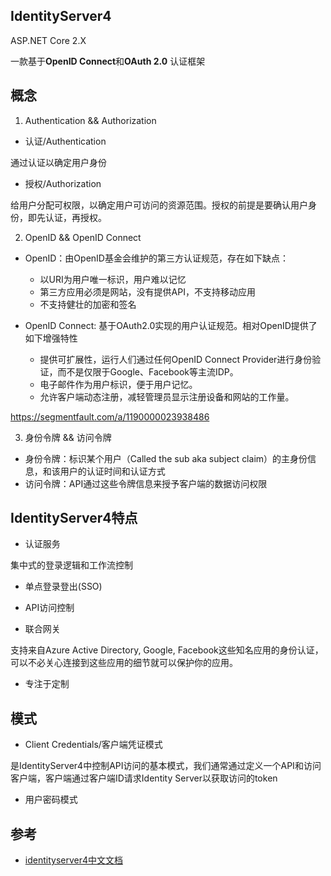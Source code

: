 ## IdentityServer4

ASP.NET Core 2.X

一款基于**OpenID Connect**和**OAuth 2.0** 认证框架


## 概念

1. Authentication && Authorization

* 认证/Authentication

通过认证以确定用户身份

* 授权/Authorization

给用户分配可权限，以确定用户可访问的资源范围。授权的前提是要确认用户身份，即先认证，再授权。

2. OpenID && OpenID Connect

* OpenID：由OpenID基金会维护的第三方认证规范，存在如下缺点：
    * 以URI为用户唯一标识，用户难以记忆
    * 第三方应用必须是网站，没有提供API，不支持移动应用
    * 不支持健壮的加密和签名
* OpenID Connect: 基于OAuth2.0实现的用户认证规范。相对OpenID提供了如下增强特性

    * 提供可扩展性，运行人们通过任何OpenID Connect Provider进行身份验证，而不是仅限于Google、Facebook等主流IDP。
    * 电子邮件作为用户标识，便于用户记忆。
    * 允许客户端动态注册，减轻管理员显示注册设备和网站的工作量。

https://segmentfault.com/a/1190000023938486

3. 身份令牌 && 访问令牌

* 身份令牌：标识某个用户（Called the sub aka subject claim）的主身份信息，和该用户的认证时间和认证方式
* 访问令牌：API通过这些令牌信息来授予客户端的数据访问权限

## IdentityServer4特点

* 认证服务

集中式的登录逻辑和工作流控制

* 单点登录登出(SSO)

* API访问控制

* 联合网关

支持来自Azure Active Directory, Google, Facebook这些知名应用的身份认证，可以不必关心连接到这些应用的细节就可以保护你的应用。

* 专注于定制


## 模式

* Client Credentials/客户端凭证模式

是IdentityServer4中控制API访问的基本模式，我们通常通过定义一个API和访问客户端，客户端通过客户端ID请求Identity Server以获取访问的token

* 用户密码模式



## 参考

* [identityserver4中文文档](http://www.identityserver.com.cn/)
